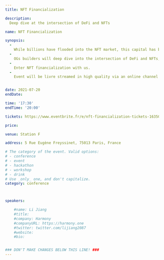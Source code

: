 ```yaml
---
title: NFT Financialization

description: 
  Deep dive at the intersection of DeFi and NFTs

name: NFT Financialization

synopsis:
  -
    While billions have flooded into the NFT market, this capital has barely been supported by financial products. 
  -
    OGs builders will deep dive into the intersection of DeFi and NFTs, discussing the future of a raising giant, where all form of tokenized capital are actionable.
  -
    Enter NFT financialization with us.
  -
    Event will be livre streamed in high quality via an online channel to be announced later


date: 2021-07-20
endDate:

time: '17:30'
endTime: '20:00'

tickets: https://www.eventbrite.fr/e/nft-financialization-tickets-163505239573

price: 

venue: Station F

address: 5 Rue Eugène Freyssinet, 75013 Paris, France

# The category of the event. Valid options:
# - conference
# - event
# - hackathon
# - workshop
# - drink
# Use _only_ one, and don't capitalize.
category: conference



speakers:

    #name: Li Jiang
    #title: 
    #company: Harmony
    #companyURL: https://harmony.one
    #twitter: twitter.com/lijiang2087
    #website:
    #bio: 


### DON'T MAKE CHANGES BELOW THIS LINE! ###
---
```

<!-- ### DON'T MAKE CHANGES BELOW THIS LINE! ### -->

<Event-Content/>
